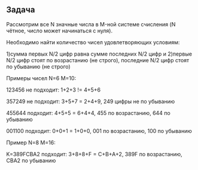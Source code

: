 ## Задача

Рассмотрим все N значные числа в M-ной системе счисления (N чётное, число может начинаться с нуля).

Необходимо найти количество чисел удовлетворяющих условиям:

1)сумма первых N/2 цифр равна сумме последних N/2 цифр
и
2)первые N/2 цифр стоят по возрастанию (не строго), последние N/2 цифр стоят по убыванию (не строго)

Примеры чисел N=6 M=10:

123456 не подходит: 1+2+3 != 4+5+6

357249 не подходит: 3+5+7 = 2+4+9, 249 цифры не по убыванию

455644    подходит: 4+5+5 = 6+4+4, 455 по возрастанию, 644 по убыванию

001100    подходит: 0+0+1 = 1+0+0, 001 по возрастанию, 100 по убыванию

Пример N=8 M=16:

K=389FCBA2 подходит: 3+8+8+F = C+B+A+2, 389F по возрастанию, CBA2 по убыванию
